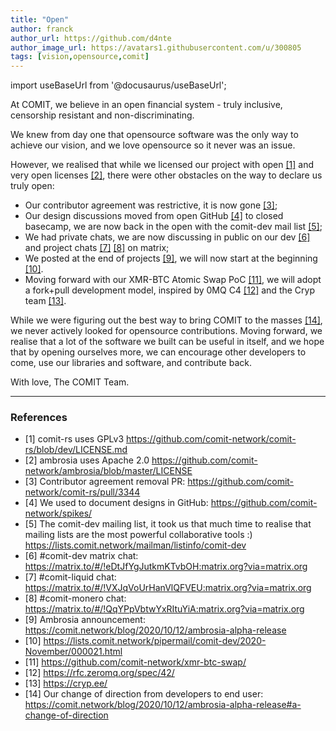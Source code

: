 ```yaml
---
title: "Open"
author: franck
author_url: https://github.com/d4nte
author_image_url: https://avatars1.githubusercontent.com/u/300805
tags: [vision,opensource,comit]
---
```


import useBaseUrl from '@docusaurus/useBaseUrl';

At COMIT, we believe in an open financial system - truly inclusive, censorship resistant and non-discriminating.

We knew from day one that opensource software was the only way to achieve our vision, and we love opensource so it never was an issue.

However, we realised that while we licensed our project with open [[1]](https://github.com/comit-network/comit-rs/blob/dev/LICENSE.md) and very open licenses [[2]](https://github.com/comit-network/ambrosia/blob/master/LICENSE), there were other obstacles on the way to declare us truly open:

- Our contributor agreement was restrictive, it is now gone [[3]](https://github.com/comit-network/comit-rs/pull/3344);
- Our design discussions moved from open GitHub [[4]](https://github.com/comit-network/spikes/) to closed basecamp, we are now back in the open with the comit-dev mail list [[5]](https://lists.comit.network/mailman/listinfo/comit-dev);
- We had private chats, we are now discussing in public on our dev [[6]](https://matrix.to/#/!eDtJfYgJutkmKTvbOH:matrix.org?via=matrix.org) and project chats [[7]](https://matrix.to/#/!VXJqVoUrHanVlQFVEU:matrix.org?via=matrix.org) [[8]](https://matrix.to/#/!QqYPpVbtwYxRItuYiA:matrix.org?via=matrix.org) on matrix;
- We posted at the end of projects [[9]](https://comit.network/blog/2020/10/12/ambrosia-alpha-release), we will now start at the beginning [[10]](https://lists.comit.network/pipermail/comit-dev/2020-November/000021.html).
- Moving forward with our XMR-BTC Atomic Swap PoC [[11]](https://github.com/comit-network/xmr-btc-swap/), we will adopt a fork+pull development model, inspired by 0MQ C4 [[12]](https://rfc.zeromq.org/spec/42/) and the Cryp team [[13]](https://cryp.ee/).
 
While we were figuring out the best way to bring COMIT to the masses [[14]](https://comit.network/blog/2020/10/12/ambrosia-alpha-release#a-change-of-direction), we never actively looked for opensource contributions.
Moving forward, we realise that a lot of the software we built can be useful in itself, and we hope that by opening ourselves more, we can encourage other developers to come, use our libraries and software, and contribute back.

With love,
The COMIT Team.

---

### References
 
- [1] comit-rs uses GPLv3 https://github.com/comit-network/comit-rs/blob/dev/LICENSE.md
- [2] ambrosia uses Apache 2.0 https://github.com/comit-network/ambrosia/blob/master/LICENSE
- [3] Contributor agreement removal PR: https://github.com/comit-network/comit-rs/pull/3344
- [4] We used to document designs in GitHub: https://github.com/comit-network/spikes/
- [5] The comit-dev mailing list, it took us that much time to realise that mailing lists are the most powerful collaborative tools :) https://lists.comit.network/mailman/listinfo/comit-dev
- [6] #comit-dev matrix chat: https://matrix.to/#/!eDtJfYgJutkmKTvbOH:matrix.org?via=matrix.org
- [7] #comit-liquid chat: https://matrix.to/#/!VXJqVoUrHanVlQFVEU:matrix.org?via=matrix.org
- [8] #comit-monero chat: https://matrix.to/#/!QqYPpVbtwYxRItuYiA:matrix.org?via=matrix.org
- [9] Ambrosia announcement: https://comit.network/blog/2020/10/12/ambrosia-alpha-release
- [10] https://lists.comit.network/pipermail/comit-dev/2020-November/000021.html
- [11] https://github.com/comit-network/xmr-btc-swap/
- [12] https://rfc.zeromq.org/spec/42/
- [13] https://cryp.ee/
- [14] Our change of direction from developers to end user: https://comit.network/blog/2020/10/12/ambrosia-alpha-release#a-change-of-direction
